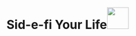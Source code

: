 # Sid-e-fi Your Life<img src="https://media.giphy.com/media/VgCDAzcKvsR6OM0uWg/giphy.gif" width="50">
